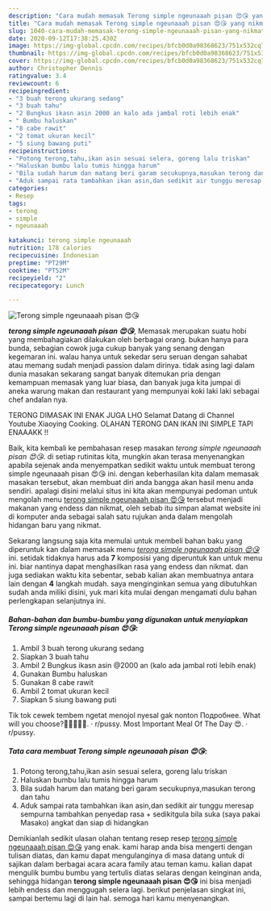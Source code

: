 ```yaml
---
description: "Cara mudah memasak Terong simple ngeunaaah pisan 😍😘 yang nikmat"
title: "Cara mudah memasak Terong simple ngeunaaah pisan 😍😘 yang nikmat"
slug: 1040-cara-mudah-memasak-terong-simple-ngeunaaah-pisan-yang-nikmat
date: 2020-09-12T17:38:25.430Z
image: https://img-global.cpcdn.com/recipes/bfcb0d0a98368623/751x532cq70/terong-simple-ngeunaaah-pisan-😍😘-foto-resep-utama.jpg
thumbnail: https://img-global.cpcdn.com/recipes/bfcb0d0a98368623/751x532cq70/terong-simple-ngeunaaah-pisan-😍😘-foto-resep-utama.jpg
cover: https://img-global.cpcdn.com/recipes/bfcb0d0a98368623/751x532cq70/terong-simple-ngeunaaah-pisan-😍😘-foto-resep-utama.jpg
author: Christopher Dennis
ratingvalue: 3.4
reviewcount: 6
recipeingredient:
- "3 buah terong ukurang sedang"
- "3 buah tahu"
- "2 Bungkus ikasn asin 2000 an kalo ada jambal roti lebih enak"
- " Bumbu haluskan"
- "8 cabe rawit"
- "2 tomat ukuran kecil"
- "5 siung bawang puti"
recipeinstructions:
- "Potong terong,tahu,ikan asin sesuai selera, goreng lalu triskan"
- "Haluskan bumbu lalu tumis hingga harum"
- "Bila sudah harum dan matang beri garam secukupnya,masukan terong dan tahu"
- "Aduk sampai rata tambahkan ikan asin,dan sedikit air tunggu meresap sempurna tambahkan penyedap rasa + sedikitgula bila suka (saya pakai Masako) angkat dan siap di hidangkan"
categories:
- Resep
tags:
- terong
- simple
- ngeunaaah

katakunci: terong simple ngeunaaah 
nutrition: 178 calories
recipecuisine: Indonesian
preptime: "PT29M"
cooktime: "PT52M"
recipeyield: "2"
recipecategory: Lunch

---
```



![Terong simple ngeunaaah pisan 😍😘](https://img-global.cpcdn.com/recipes/bfcb0d0a98368623/751x532cq70/terong-simple-ngeunaaah-pisan-😍😘-foto-resep-utama.jpg)

<b><i>terong simple ngeunaaah pisan 😍😘</i></b>, Memasak merupakan suatu hobi yang membahagiakan dilakukan oleh berbagai orang. bukan hanya para bunda, sebagian cowok juga cukup banyak yang senang dengan kegemaran ini. walau hanya untuk sekedar seru seruan dengan sahabat atau memang sudah menjadi passion dalam dirinya. tidak asing lagi dalam dunia masakan sekarang sangat banyak ditemukan pria dengan kemampuan memasak yang luar biasa, dan banyak juga kita jumpai di aneka warung makan dan restaurant yang mempunyai koki laki laki sebagai chef andalan nya.

TERONG DIMASAK INI ENAK JUGA LHO Selamat Datang di Channel Youtube Xiaoying Cooking. OLAHAN TERONG DAN IKAN INI SIMPLE TAPI ENAAAKK !!

Baik, kita kembali ke pembahasan resep masakan <i>terong simple ngeunaaah pisan 😍😘</i>. di setiap rutinitas kita, mungkin akan terasa menyenangkan apabila sejenak anda menyempatkan sedikit waktu untuk membuat terong simple ngeunaaah pisan 😍😘 ini. dengan keberhasilan kita dalam memasak masakan tersebut, akan membuat diri anda bangga akan hasil menu anda sendiri. apalagi disini melalui situs ini kita akan mempunyai pedoman untuk mengolah menu <u>terong simple ngeunaaah pisan 😍😘</u> tersebut menjadi makanan yang endess dan nikmat, oleh sebab itu simpan alamat website ini di komputer anda sebagai salah satu rujukan anda dalam mengolah hidangan baru yang nikmat.


Sekarang langsung saja kita memulai untuk membeli bahan baku yang diperuntuk kan dalam memasak menu <u><i>terong simple ngeunaaah pisan 😍😘</i></u> ini. setidak tidaknya harus ada <b>7</b> komposisi yang diperuntuk kan untuk menu ini. biar nantinya dapat menghasilkan rasa yang endess dan nikmat. dan juga sediakan waktu kita sebentar, sebab kalian akan membuatnya antara lain dengan <b>4</b> langkah mudah. saya menginginkan semua yang dibutuhkan sudah anda miliki disini, yuk mari kita mulai dengan mengamati dulu bahan perlengkapan selanjutnya ini.

<!--inarticleads1-->

##### Bahan-bahan dan bumbu-bumbu yang digunakan untuk menyiapkan Terong simple ngeunaaah pisan 😍😘:

1. Ambil 3 buah terong ukurang sedang
1. Siapkan 3 buah tahu
1. Ambil 2 Bungkus ikasn asin @2000 an (kalo ada jambal roti lebih enak)
1. Gunakan  Bumbu haluskan
1. Gunakan 8 cabe rawit
1. Ambil 2 tomat ukuran kecil
1. Siapkan 5 siung bawang puti


Tik tok cewek tembem ngetat menojol nyesal gak nonton Подробнее. What will you choose?🍒😘😍🔥🔞. · r/pussy. Most Important Meal Of The Day 😍. · r/pussy. 

<!--inarticleads2-->

##### Tata cara membuat Terong simple ngeunaaah pisan 😍😘:

1. Potong terong,tahu,ikan asin sesuai selera, goreng lalu triskan
1. Haluskan bumbu lalu tumis hingga harum
1. Bila sudah harum dan matang beri garam secukupnya,masukan terong dan tahu
1. Aduk sampai rata tambahkan ikan asin,dan sedikit air tunggu meresap sempurna tambahkan penyedap rasa + sedikitgula bila suka (saya pakai Masako) angkat dan siap di hidangkan




Demikianlah sedikit ulasan olahan tentang resep resep <u>terong simple ngeunaaah pisan 😍😘</u> yang enak. kami harap anda bisa mengerti dengan tulisan diatas, dan kamu dapat mengulanginya di masa datang untuk di sajikan dalam berbagai acara acara family atau teman kamu. kalian dapat mengulik bumbu bumbu yang tertulis diatas selaras dengan keinginan anda, sehingga hidangan <b>terong simple ngeunaaah pisan 😍😘</b> ini bisa menjadi lebih endess dan menggugah selera lagi. berikut penjelasan singkat ini, sampai bertemu lagi di lain hal. semoga hari kamu menyenangkan.

